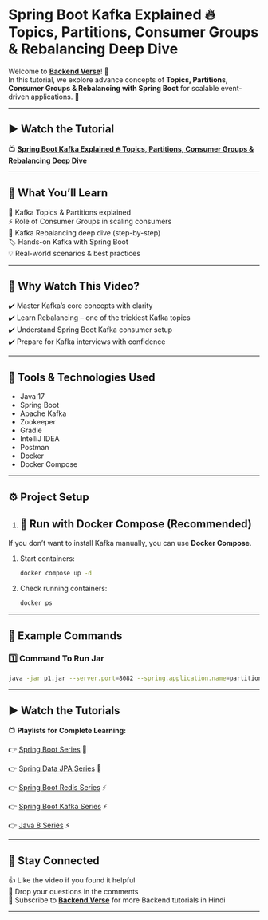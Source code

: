 # Spring Boot Kafka Explained 🔥 Topics, Partitions, Consumer Groups & Rebalancing Deep Dive

Welcome to **[Backend Verse](https://www.youtube.com/@BackendVerse)**! 🎥   
In this tutorial, we explore advance concepts of **Topics, Partitions, Consumer Groups & Rebalancing with Spring Boot** for scalable event-driven applications. 🚀

---

## ▶ Watch the Tutorial

📺 **[Spring Boot Kafka Explained 🔥 Topics, Partitions, Consumer Groups & Rebalancing Deep Dive](https://youtu.be/-vbvrshH6oo)**

---

## 📝 What You’ll Learn
📌 Kafka Topics & Partitions explained   
⚡ Role of Consumer Groups in scaling consumers   
🔑 Kafka Rebalancing deep dive (step-by-step)   
🏷️ Hands-on Kafka with Spring Boot   
💡 Real-world scenarios & best practices   

---

## 🎯 Why Watch This Video?   
✔️ Master Kafka’s core concepts with clarity   
✔️ Learn Rebalancing – one of the trickiest Kafka topics   
✔️ Understand Spring Boot Kafka consumer setup   
✔️ Prepare for Kafka interviews with confidence   

---

## 🔧 Tools & Technologies Used

* Java 17
* Spring Boot
* Apache Kafka
* Zookeeper
* Gradle
* IntelliJ IDEA
* Postman
* Docker
* Docker Compose

---

## ⚙️ Project Setup

1. ## 🐳 Run with Docker Compose (Recommended)

If you don’t want to install Kafka manually, you can use **Docker Compose**.

1. Start containers:

   ```bash
   docker compose up -d
   ```

2. Check running containers:

   ```bash
   docker ps
   ```
---

## 🔗 Example Commands

### 1️⃣ Command To Run Jar
```bash
java -jar p1.jar --server.port=8082 --spring.application.name=partition_0_consumer_2
````

---

## ▶ Watch the Tutorials

📺 **Playlists for Complete Learning:**

👉 [Spring Boot Series](https://www.youtube.com/playlist?list=PLdUn31k8Q721HBdMQzyl403o-bUtd31Wb) 🚀

👉 [Spring Data JPA Series](https://www.youtube.com/playlist?list=PLdUn31k8Q720FEKVfXrV0DKEgP7Mp1NuX) 💾

👉 [Spring Boot Redis Series](https://www.youtube.com/playlist?list=PLdUn31k8Q721tgtkv1sfPJrvmi6-t3ijp) ⚡

👉 [Spring Boot Kafka Series](https://www.youtube.com/playlist?list=PLdUn31k8Q722_d3d18AZNNpsXoo3dmx6T) ⚡

👉 [Java 8 Series](https://www.youtube.com/playlist?list=PLdUn31k8Q720AxyAXc1Fief13vQn58diY) ⚡

---

## 📢 Stay Connected

👍 Like the video if you found it helpful  
💬 Drop your questions in the comments  
🔔 Subscribe to **[Backend Verse](https://www.youtube.com/@BackendVerse)** for more Backend tutorials in Hindi

---